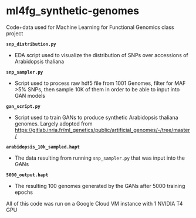 # ml4fg_synthetic-genomes
Code+data used for Machine Learning for Functional Genomics class project

**`snp_distribution.py`**
- EDA script used to visualize the distribution of SNPs over accessions of Arabidopsis thaliana

**`snp_sampler.py`**
- Script used to process raw hdf5 file from 1001 Genomes, filter for MAF >5% SNPs, then sample 10K of them in order to be able to input into GAN models

**`gan_script.py`**
- Script used to train GANs to produce synthetic Arabidopsis thaliana genomes. Largely adopted from https://gitlab.inria.fr/ml_genetics/public/artificial_genomes/-/tree/master/

**`arabidopsis_10k_sampled.hapt`**
- The data resulting from running `snp_sampler.py` that was input into the GANs

**`5000_output.hapt`**
- The resulting 100 genomes generated by the GANs after 5000 training epochs

All of this code was run on a Google Cloud VM instance with 1 NVIDIA T4 GPU
